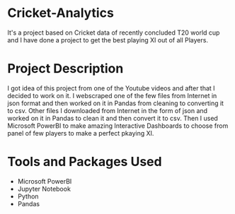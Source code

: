 # Cricket-Analytics
It's a project based on Cricket data of recently concluded T20 world cup and I have done a project to get the best playing XI out of all Players.
# Project Description
I got idea of this project from one of the Youtube videos and after that I decided to work on it. I webscraped one of the few files from Internet in json format and then worked on it in Pandas from cleaning to converting it to csv. Other files I downloaded from Internet in the form of json and worked on it in Pandas to clean it and then convert it to csv.
Then I used Microsoft PowerBI to make amazing Interactive Dashboards to choose from panel of few players to make a perfect pkaying XI.
# Tools and Packages Used
- Microsoft PowerBI
- Jupyter Notebook
- Python
- Pandas

